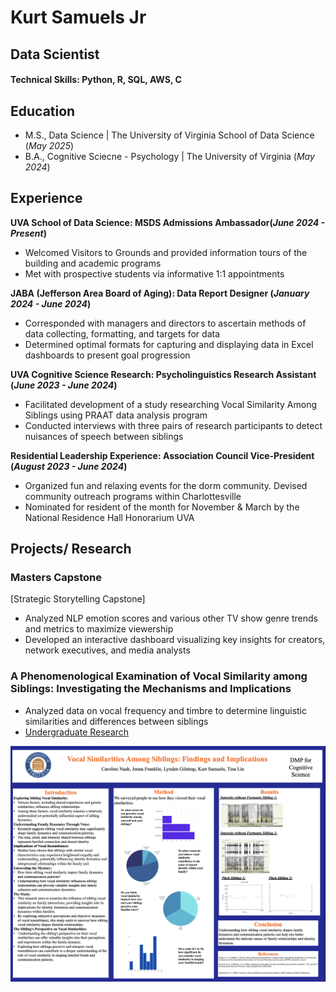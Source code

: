 # **Kurt Samuels Jr**
## Data Scientist

#### Technical Skills: Python, R, SQL, AWS, C

## Education
- M.S., Data Science	| The University of Virginia School of Data Science (_May 2025_)
- B.A., Cognitive Sciecne - Psychology | The University of Virginia (_May 2024_)

## Experience
**UVA School of Data Science: MSDS Admissions Ambassador(_June 2024 - Present_)**
- Welcomed Visitors to Grounds and provided information tours of the building and academic programs
- Met with prospective students via informative 1:1 appointments

**JABA (Jefferson Area Board of Aging): Data Report Designer (_January 2024 - June 2024_)**
- Corresponded with managers and directors to ascertain methods of data collecting, formatting, and targets for data
- Determined optimal formats for capturing and displaying data in Excel dashboards to present goal progression

**UVA Cognitive Science Research: Psycholinguistics Research Assistant (_June 2023 - June 2024_)**
- Facilitated development of a study researching Vocal Similarity Among Siblings using PRAAT data analysis program
- Conducted interviews with three pairs of research participants to detect nuisances of speech between siblings

**Residential Leadership Experience: Association Council Vice-President (_August 2023 - June 2024_)**
- Organized fun and relaxing events for the dorm community. Devised community outreach programs within Charlottesville
- Nominated for resident of the month for November & March by the National Residence Hall Honorarium UVA

## Projects/ Research
### Masters Capstone
[Strategic Storytelling Capstone]
- Analyzed NLP emotion scores and various other TV show genre trends and metrics to maximize viewership
- Developed an interactive dashboard visualizing key insights for creators, network executives, and media analysts

### A Phenomenological Examination of Vocal Similarity among Siblings: Investigating the Mechanisms and Implications
- Analyzed data on vocal frequency and timbre to determine linguistic similarities and differences between siblings
- [Undergraduate Research](https://ftl4n1.wixsite.com/lonckelab/vocal-similarity-among-siblings)
  
![CogSci Poster](/assets/poster.png)
